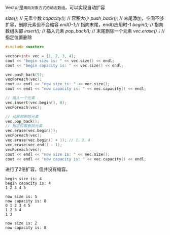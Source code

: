 Vector是`面向对象方式的动态数组`，可以实现自动扩容

*size();* // 元素个数
*capacity();* // 容积大小
*push_back();* // 末尾添加，空间不够扩容，删除元素但不会缩容 
*end()-1;*// 指向末尾，end()应用时-1
*begin();* // 指向数组头部
*insert();* // 插入元素
*pop_back();* // 末尾删除一个元素
*vec.erase()；*// 指定位置删除

```cpp
#include <vector>

vector<int> vec = {1, 2, 3, 4};
cout << "begin size is: " << vec.size() << endl;
cout << "begin capacity is: " << vec.size() << endl;

vec.push_back(5);
vecForeach(vec);
cout << endl << "now size is: " << vec.size();
cout << endl << "now capacity is: " << vec.capacity() << endl;

// 插入一个元素
vec.insert(vec.begin(), 0);
vecForeach(vec);

// 从尾部删除元素
vec.pop_back();
// 指定位置删除元素
vec.erase(vec.begin());
vecForeach(vec);
vec.erase(vec.begin() + 1); // 1，3，4
vec.erase(vec.end() - 1);
vecForeach(vec);
cout << endl << "now size is: " << vec.size();
cout << endl << "now capacity is: " << vec.capacity() << endl;
```
进行了2倍扩容，但并没有缩容。
```
begin size is: 4
begin capacity is: 4
1 2 3 4 5 

now size is: 5
now capacity is: 8
0 1 2 3 4 5 
1 2 3 4 
1 3 

now size is: 2
now capacity is: 8

```